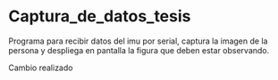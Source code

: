 # Captura_de_datos_tesis
Programa para recibir datos del imu por serial, captura la imagen de la persona y despliega en pantalla la figura que deben estar observando.

Cambio realizado
